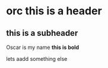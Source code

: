 # orc this is a header
## this is a subheader
Oscar is my name
**this is bold**

lets aadd something else
